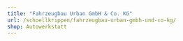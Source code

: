 ```yaml
---
title: "Fahrzeugbau Urban GmbH & Co. KG"
url: /schoellkrippen/fahrzeugbau-urban-gmbh-und-co-kg/
shop: Autowerkstatt
---
```

